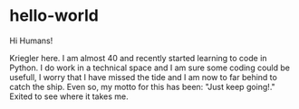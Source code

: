 # hello-world

Hi Humans!

Kriegler here. I am almost 40 and recently started learning to code in Python. 
I do work in a technical space and I am sure some coding could be usefull, I worry that I have missed the tide and I am now to far behind to catch the ship.
Even so, my motto for this has been: "Just keep going!." Exited to see where it takes me.
